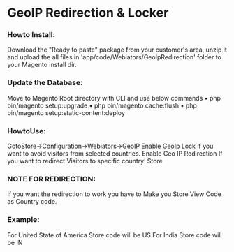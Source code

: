 # GeoIP Redirection & Locker

### Howto Install: 
Download the "Ready to paste" package from your customer's area, unzip it
and upload the all files in 'app/code/Webiators/GeoIpRedirection' folder to your Magento install
dir.
### Update the Database: 
Move to Magento Root directory with CLI and use below commands
• php bin/magento setup:upgrade
• php bin/magento cache:flush
• php bin/magento setup:static-content:deploy
### HowtoUse:
GotoStore->Configuration->Webiators->GeoIP 
Enable GeoIp Lock if you want to avoid visitors from selected countries.
Enable Geo IP Redirection If you want to redirect Visitors to specific country’ Store
### NOTE FOR REDIRECTION: 
If you want the redirection to work you have to Make you
Store View Code as Country code.
### Example: 
For United State of America Store code will be US For India Store code will be IN
